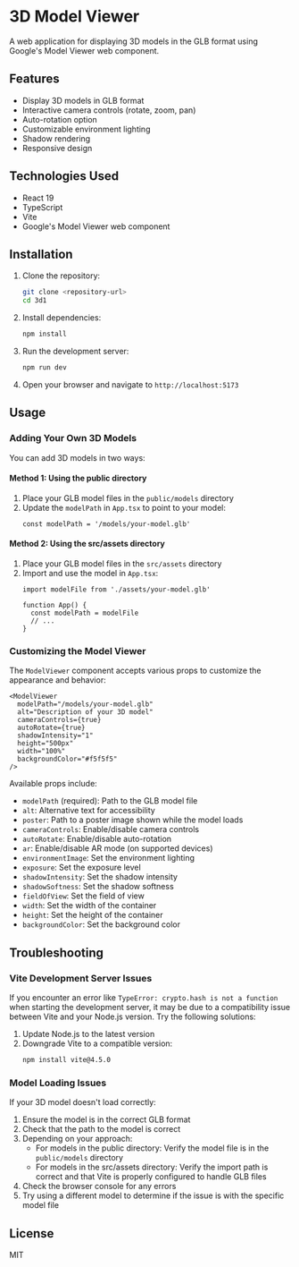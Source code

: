 # 3D Model Viewer

A web application for displaying 3D models in the GLB format using Google's Model Viewer web component.

## Features

- Display 3D models in GLB format
- Interactive camera controls (rotate, zoom, pan)
- Auto-rotation option
- Customizable environment lighting
- Shadow rendering
- Responsive design

## Technologies Used

- React 19
- TypeScript
- Vite
- Google's Model Viewer web component

## Installation

1. Clone the repository:
   ```bash
   git clone <repository-url>
   cd 3d1
   ```

2. Install dependencies:
   ```bash
   npm install
   ```

3. Run the development server:
   ```bash
   npm run dev
   ```

4. Open your browser and navigate to `http://localhost:5173`

## Usage

### Adding Your Own 3D Models

You can add 3D models in two ways:

#### Method 1: Using the public directory

1. Place your GLB model files in the `public/models` directory
2. Update the `modelPath` in `App.tsx` to point to your model:
   ```tsx
   const modelPath = '/models/your-model.glb'
   ```

#### Method 2: Using the src/assets directory

1. Place your GLB model files in the `src/assets` directory
2. Import and use the model in `App.tsx`:
   ```tsx
   import modelFile from './assets/your-model.glb'
   
   function App() {
     const modelPath = modelFile
     // ...
   }
   ```

### Customizing the Model Viewer

The `ModelViewer` component accepts various props to customize the appearance and behavior:

```tsx
<ModelViewer 
  modelPath="/models/your-model.glb"
  alt="Description of your 3D model"
  cameraControls={true}
  autoRotate={true}
  shadowIntensity="1"
  height="500px"
  width="100%"
  backgroundColor="#f5f5f5"
/>
```

Available props include:
- `modelPath` (required): Path to the GLB model file
- `alt`: Alternative text for accessibility
- `poster`: Path to a poster image shown while the model loads
- `cameraControls`: Enable/disable camera controls
- `autoRotate`: Enable/disable auto-rotation
- `ar`: Enable/disable AR mode (on supported devices)
- `environmentImage`: Set the environment lighting
- `exposure`: Set the exposure level
- `shadowIntensity`: Set the shadow intensity
- `shadowSoftness`: Set the shadow softness
- `fieldOfView`: Set the field of view
- `width`: Set the width of the container
- `height`: Set the height of the container
- `backgroundColor`: Set the background color

## Troubleshooting

### Vite Development Server Issues

If you encounter an error like `TypeError: crypto.hash is not a function` when starting the development server, it may be due to a compatibility issue between Vite and your Node.js version. Try the following solutions:

1. Update Node.js to the latest version
2. Downgrade Vite to a compatible version:
   ```bash
   npm install vite@4.5.0
   ```

### Model Loading Issues

If your 3D model doesn't load correctly:

1. Ensure the model is in the correct GLB format
2. Check that the path to the model is correct
3. Depending on your approach:
   - For models in the public directory: Verify the model file is in the `public/models` directory
   - For models in the src/assets directory: Verify the import path is correct and that Vite is properly configured to handle GLB files
4. Check the browser console for any errors
5. Try using a different model to determine if the issue is with the specific model file

## License

MIT
